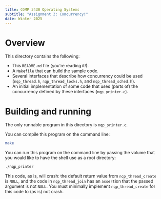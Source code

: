 ```yaml
---
title: COMP 3430 Operating Systems
subtitle: "Assignment 3: Concurrency!"
date: Winter 2025
---
```


Overview
========

This directory contains the following:

* This `README.md` file (you're reading it!).
* A `Makefile` that can build the sample code.
* Several interfaces that describe how concurrency could be used
  (`nqp_thread.h`, `nqp_thread_locks.h`, and `nqp_thread_sched.h`).
* An initial implementation of some code that uses (parts of) the concurrency
  defined by these interfaces (`nqp_printer.c`).

Building and running
====================

The only runnable program in this directory is `nqp_printer.c`.

You can compile this program on the command line:

```bash
make
```

You can run this program on the command line by passing the volume that you
would like to have the shell use as a root directory:

```bash
./nqp_printer
```

This code, as is, will crash: the default return value from `nqp_thread_create`
is `NULL`, and the code in `nqp_thread_join` has an `assert`ion that the passed
argument is not `NULL`. You must minimally implement `nqp_thread_create` for
this code to (as is) not crash.
